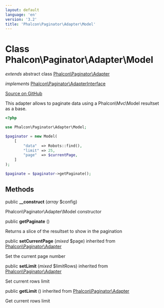 ```yaml
---
layout: default
language: 'en'
version: '3.2'
title: 'Phalcon\Paginator\Adapter\Model'
---
```

# Class **Phalcon\Paginator\Adapter\Model**

*extends* abstract class [Phalcon\Paginator\Adapter](/3.2/en/api/Phalcon_Paginator_Adapter)

*implements* [Phalcon\Paginator\AdapterInterface](/3.2/en/api/Phalcon_Paginator_AdapterInterface)

<a href="https://github.com/phalcon/cphalcon/tree/v3.2.0/phalcon/paginator/adapter/model.zep" class="btn btn-default btn-sm">Source on GitHub</a>

This adapter allows to paginate data using a Phalcon\Mvc\Model resultset as a base.

```php
<?php

use Phalcon\Paginator\Adapter\Model;

$paginator = new Model(
    [
        "data"  => Robots::find(),
        "limit" => 25,
        "page"  => $currentPage,
    ]
);

$paginate = $paginator->getPaginate();

```


## Methods
public  **__construct** (*array* $config)

Phalcon\Paginator\Adapter\Model constructor



public  **getPaginate** ()

Returns a slice of the resultset to show in the pagination



public  **setCurrentPage** (*mixed* $page) inherited from [Phalcon\Paginator\Adapter](/3.2/en/api/Phalcon_Paginator_Adapter)

Set the current page number



public  **setLimit** (*mixed* $limitRows) inherited from [Phalcon\Paginator\Adapter](/3.2/en/api/Phalcon_Paginator_Adapter)

Set current rows limit



public  **getLimit** () inherited from [Phalcon\Paginator\Adapter](/3.2/en/api/Phalcon_Paginator_Adapter)

Get current rows limit




